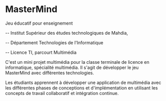 # MasterMind
Jeu éducatif pour enseignement

-- Institut Supérieur des études technologiques de Mahdia,

-- Département Technologies de l'Informatique

-- Licence TI, parcourt Multimédia


C'est un mini projet multimédia pour la classe terminale de licence en informatique, spécialité multimédia. 
Il s'agit de développer le jeu MasterMind avec différentes technologies.

Les étudiants apprennent à développer une application de multimédia avec les différentes phases de conceptions et d'implémentation en utilisant les concepts de travail collaboratif et intégration continue.
